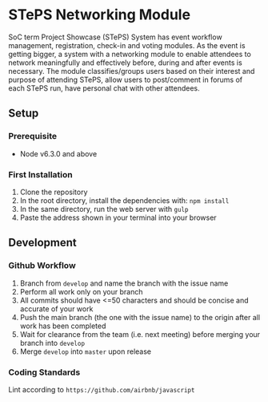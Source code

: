 # STePS Networking Module
SoC term Project Showcase (STePS) System has event workflow management, registration, check-in and voting modules. As the event is getting bigger, a system with a networking module to enable attendees to network meaningfully and effectively before, during and after events is necessary. The module classifies/groups users based on their interest and purpose of attending STePS, allow users to post/comment in forums of each STePS run, have personal chat with other attendees.

## Setup

### Prerequisite
* Node v6.3.0 and above

### First Installation
1. Clone the repository
2. In the root directory, install the dependencies with: `npm install`
3. In the same directory, run the web server with `gulp`
4. Paste the address shown in your terminal into your browser

## Development

### Github Workflow
1. Branch from `develop` and name the branch with the issue name
2. Perform all work only on your branch
3. All commits should have <=50 characters and should be concise and accurate of your work
4. Push the main branch (the one with the issue name) to the origin after all work has been completed
5. Wait for clearance from the team (i.e. next meeting) before merging your branch into `develop`
6. Merge `develop` into `master` upon release

### Coding Standards
Lint according to `https://github.com/airbnb/javascript`
